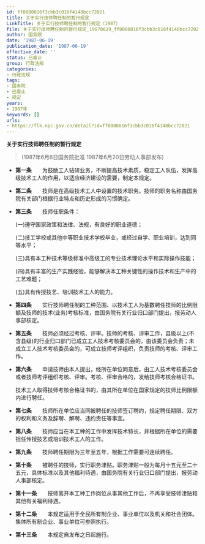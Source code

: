 ```yaml
---
id: ff8080816f3cbb3c016f4148bcc72021
title: 关于实行技师聘任制的暂行规定
LinkTitle: 关于实行技师聘任制的暂行规定（1987）
file: 关于实行技师聘任制的暂行规定_19870619_ff8080816f3cbb3c016f4148bcc72021.docx
author: 国务院
date: '1987-06-19'
publication_date: '1987-06-19'
effective_date: ''
status: 已废止
group: 行政法规
categories:
- 行政法规
tags:
- 国务院
- 已废止
- 规定
years:
- 1987年
keywords: []
urls:
- https://flk.npc.gov.cn/detail?id=ff8080816f3cbb3c016f4148bcc72021
---
```


**关于实行技师聘任制的暂行规定**

> (1987年6月6日国务院批准 1987年6月20日劳动人事部发布)

- **第一条**　　为鼓励工人钻研业务，不断提高技术素质，稳定工人队伍，发挥高级技术工人的作用，以适应经济建设的需要，制定本规定。

- **第二条**　　技师是在高级技术工人中设置的技术职务。技师的职务名称由国务院有关部门根据行业特点和历史形成的习惯确定。

- **第三条**　　技师任职条件：

  (一)遵守国家政策和法律、法规，有良好的职业道德；

  (二)技工学校或其他中等职业技术学校毕业，或经过自学、职业培训，达到同等水平；

  (三)具有本工种技术等级标准中高级工的专业技术理论水平和实际操作技能；

  (四)具有丰富的生产实践经验，能够解决本工种关键性的操作技术和生产中的工艺难题；

  (五)具有传授技艺、培训技术工人的能力。

- **第四条**　　实行技师聘任制的工种范围、以技术工人为基数聘任技师的比例限额及技师的技术(业务)考核标准，由国务院有关行业归口部门提出，报劳动人事部核定。

- **第五条**　　技师必须经过考核、评审。技师的考核、评审工作，县级以上(不含县级)的行业归口部门已成立工人技术考核委员会的，由该委员会负责；未成立工人技术考核委员会的，可成立技师考评组织，负责技师的考核、评审工作。

- **第六条**　　申请技师由本人提出，经所在单位同意后，由工人技术考核委员会或者技师考评组织考核、评审。考核、评审合格的，发给技师考核合格证书。

  技术工人取得技师考核合格证书的，由其所在单位在国家规定的技师比例限额内进行聘任。

- **第七条**　　技师所在单位应当同被聘任的技师签订聘约，规定聘任期限、双方的权利和义务及辞聘、解聘、违约责任等事宜。

- **第八条**　　技师应当在本工种的工作中发挥技术特长，并根据所在单位的需要担任传授技艺或培训技术工人的工作。

- **第九条**　　技师聘任期限为三年至五年，根据工作需要可连续聘任。

- **第十条**　　被聘任的技师，实行职务津贴。职务津贴一般为每月十五元至二十五元，具体标准以及其他福利待遇，由国务院有关行业归口部门提出，报劳动人事部核定。

- **第十一条**　　技师离开本工种工作岗位从事其他工作后，不再享受技师津贴和其他有关福利待遇。

- **第十二条**　　本规定适用于全民所有制企业、事业单位以及机关和社会团体。集体所有制企业、事业单位可参照执行。

- **第十三条**　　本规定自发布之日起施行。
